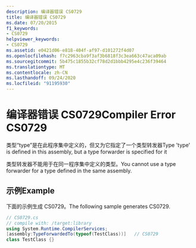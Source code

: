 ```yaml
---
description: 编译器错误 CS0729
title: 编译器错误 CS0729
ms.date: 07/20/2015
f1_keywords:
- CS0729
helpviewer_keywords:
- CS0729
ms.assetid: e0421d06-e818-404f-af97-d101272f4d07
ms.openlocfilehash: f7c2963cba9f3af3b6818f3c3ea663c47aca09ab
ms.sourcegitcommit: 5b475c1855b32cf78d2d1bbb4295e4c236f39464
ms.translationtype: MT
ms.contentlocale: zh-CN
ms.lasthandoff: 09/24/2020
ms.locfileid: "91195930"
---
```

# <a name="compiler-error-cs0729"></a><span data-ttu-id="3813f-103">编译器错误 CS0729</span><span class="sxs-lookup"><span data-stu-id="3813f-103">Compiler Error CS0729</span></span>

<span data-ttu-id="3813f-104">类型“type”是在此程序集中定义的，但又为它指定了一个类型转发器</span><span class="sxs-lookup"><span data-stu-id="3813f-104">Type 'type' is defined in this assembly, but a type forwarder is specified for it</span></span>  
  
 <span data-ttu-id="3813f-105">类型转发器不能用于在同一程序集中定义的类型。</span><span class="sxs-lookup"><span data-stu-id="3813f-105">You cannot use a type forwarder for a type defined in the same assembly.</span></span>  
  
## <a name="example"></a><span data-ttu-id="3813f-106">示例</span><span class="sxs-lookup"><span data-stu-id="3813f-106">Example</span></span>  

 <span data-ttu-id="3813f-107">下面的示例生成 CS0729。</span><span class="sxs-lookup"><span data-stu-id="3813f-107">The following sample generates CS0729.</span></span>  
  
```csharp  
// CS0729.cs  
// compile with: /target:library  
using System.Runtime.CompilerServices;  
[assembly:TypeForwardedTo(typeof(TestClass))]   // CS0729  
class TestClass {}  
```

